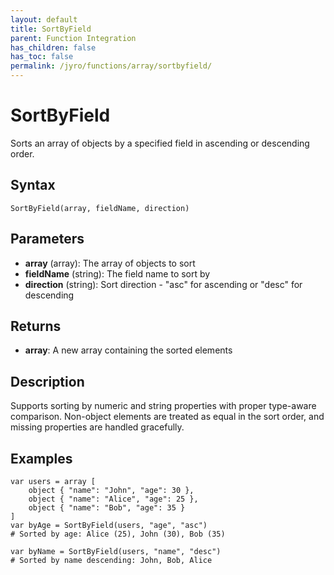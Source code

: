 ```yaml
---
layout: default
title: SortByField
parent: Function Integration
has_children: false
has_toc: false
permalink: /jyro/functions/array/sortbyfield/
---
```


# SortByField

Sorts an array of objects by a specified field in ascending or descending order.

## Syntax

```jyro
SortByField(array, fieldName, direction)
```

## Parameters

- **array** (array): The array of objects to sort
- **fieldName** (string): The field name to sort by
- **direction** (string): Sort direction - "asc" for ascending or "desc" for descending

## Returns

- **array**: A new array containing the sorted elements

## Description

Supports sorting by numeric and string properties with proper type-aware comparison. Non-object elements are treated as equal in the sort order, and missing properties are handled gracefully.

## Examples

```jyro
var users = array [
    object { "name": "John", "age": 30 },
    object { "name": "Alice", "age": 25 },
    object { "name": "Bob", "age": 35 }
]
var byAge = SortByField(users, "age", "asc")
# Sorted by age: Alice (25), John (30), Bob (35)
```

```jyro
var byName = SortByField(users, "name", "desc") 
# Sorted by name descending: John, Bob, Alice
```